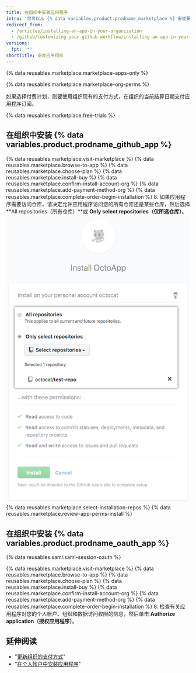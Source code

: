```yaml
---
title: 在组织中安装应用程序
intro: '您可以从 {% data variables.product.prodname_marketplace %} 安装要在组织中使用的应用程序。'
redirect_from:
  - /articles/installing-an-app-in-your-organization
  - /github/customizing-your-github-workflow/installing-an-app-in-your-organization
versions:
  fpt: '*'
shortTitle: 安装应用组织
---
```


{% data reusables.marketplace.marketplace-apps-only %}

{% data reusables.marketplace.marketplace-org-perms %}

如果选择付费计划，则要使用组织现有的支付方式，在组织的当前结算日期支付应用程序订阅。

{% data reusables.marketplace.free-trials %}

## 在组织中安装 {% data variables.product.prodname_github_app %}

{% data reusables.marketplace.visit-marketplace %}
{% data reusables.marketplace.browse-to-app %}
{% data reusables.marketplace.choose-plan %}
{% data reusables.marketplace.install-buy %}
{% data reusables.marketplace.confirm-install-account-org %}
{% data reusables.marketplace.add-payment-method-org %}
{% data reusables.marketplace.complete-order-begin-installation %}
8. 如果应用程序需要访问仓库，请决定允许应用程序访问您的所有仓库还是某些仓库，然后选择 **All repositories（所有仓库）**或 **Only select repositories（仅所选仓库）**。 ![用于在所有仓库或某些仓库上安装应用程序的选项单选按钮](/assets/images/help/marketplace/marketplace-choose-repo-install-option.png)
{% data reusables.marketplace.select-installation-repos %}
{% data reusables.marketplace.review-app-perms-install %}

## 在组织中安装 {% data variables.product.prodname_oauth_app %}

{% data reusables.saml.saml-session-oauth %}

{% data reusables.marketplace.visit-marketplace %}
{% data reusables.marketplace.browse-to-app %}
{% data reusables.marketplace.choose-plan %}
{% data reusables.marketplace.install-buy %}
{% data reusables.marketplace.confirm-install-account-org %}
{% data reusables.marketplace.add-payment-method-org %}
{% data reusables.marketplace.complete-order-begin-installation %}
8. 检查有关应用程序对您的个人帐户、组织和数据访问权限的信息，然后单击 **Authorize application（授权应用程序）**。

## 延伸阅读

- "[更新组织的支付方式](/articles/updating-your-organization-s-payment-method)"
- "[在个人帐户中安装应用程序](/articles/installing-an-app-in-your-personal-account)"

